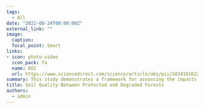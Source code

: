 ```yaml
---
tags:
  - All
date: "2022-08-24T00:00:00Z"
external_link: ""
image:
  caption: 
  focal_point: Smart
links:
- icon: photo-video
  icon_pack: fa
  name: DOI
  url: https://www.sciencedirect.com/science/article/abs/pii/S0341816222001904
summary: This study demonstrates a framework for assessing the impacts of deforestation on the spatial patterns of soils using DSM techniques, which will facilitate effective land use planning and sustainable forest resource management strategies. 
title: Soil Quality Between Protected and Degraded Forests
authors: 
  - admin
---
```

